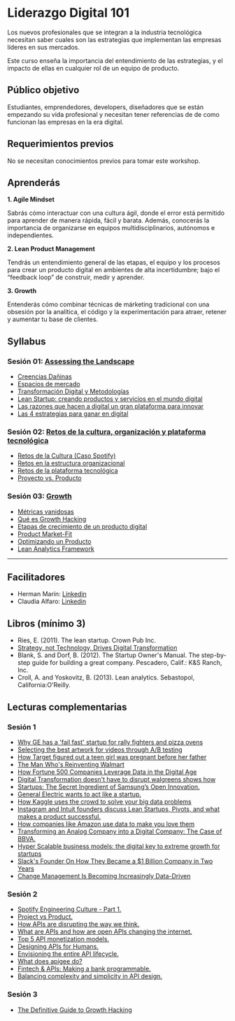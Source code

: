 # Liderazgo Digital 101

Los nuevos profesionales que se integran a la industria tecnológica 
necesitan saber cuales son las estrategias que implementan las empresas 
líderes en sus mercados. 

Este curso enseña la importancia del entendimiento de las estrategias, 
y el impacto de ellas en cualquier rol de un equipo de producto.


## Público objetivo

Estudiantes, emprendedores, developers, diseñadores que se están empezando
su vida profesional y necesitan tener referencias de de como funcionan las 
empresas en la era digital.

## Requerimientos previos

No se necesitan conocimientos previos para tomar este workshop.

## Aprenderás

**1. Agile Mindset**

Sabrás cómo interactuar con una cultura ágil, donde el error está permitido para
aprender de manera rápida, fácil y barata. Además, conocerás la importancia
de organizarse en equipos multidisciplinarios, autónomos e independientes.

**2. Lean Product Management**

Tendrás un entendimiento general de las etapas, el equipo y los procesos
para crear un producto digital en ambientes de alta incertidumbre; bajo el
“feedback loop” de construir, medir y aprender.

**3. Growth**

Entenderás cómo combinar técnicas de márketing tradicional con una obsesión
por la analítica, el código y la experimentación para atraer, retener y
aumentar tu base de clientes.

## Syllabus

### Sesión 01: [Assessing the Landscape](https://github.com/Laboratoria/curso-liderazgo-digital-101/tree/platzi/01-assesing-the-landscape)

- [Creencias Dañinas](https://github.com/Laboratoria/curso-liderazgo-digital-101/tree/platzi/01-assesing-the-landscape/01-creencias-daninas)
- [Espacios de mercado](https://github.com/Laboratoria/curso-liderazgo-digital-101/tree/platzi/01-assesing-the-landscape/02-espacio-de-mercado)
- [Transformación Digital y Metodologías](https://github.com/Laboratoria/curso-liderazgo-digital-101/tree/platzi/01-assesing-the-landscape/03-transformacion-digital)
- [Lean Startup: creando productos y servicios en el mundo digital](https://github.com/Laboratoria/curso-liderazgo-digital-101/tree/platzi/01-assesing-the-landscape/04-lean-desarrollando-productos-y-servicios)
- [Las razones que hacen a digital un gran plataforma para innovar](https://github.com/Laboratoria/curso-liderazgo-digital-101/tree/platzi/01-assesing-the-landscape/05-las-razones-que-hacen-a-digital-un-gran-plataforma-para-innovar)
- [Las 4 estrategias para ganar en digital](https://github.com/Laboratoria/curso-liderazgo-digital-101/tree/platzi/01-assesing-the-landscape/06-las-4-estrategias-para-ganar-en-digital)

### Sesión 02: [Retos de la cultura, organización y plataforma tecnológica](https://github.com/Laboratoria/curso-liderazgo-digital-101/tree/platzi/02-retos-de-la-cultura-organizacion-y-plataforma-tecnologica)

- [Retos de la Cultura (Caso Spotify)](https://github.com/Laboratoria/curso-liderazgo-digital-101/tree/platzi/02-retos-de-la-cultura-organizacion-y-plataforma-tecnologica/01-que-hacen-las-empresas-para-desarrollar-una-cultura-y-organizacion-adecuada)
- [Retos en la estructura organizacional](https://github.com/Laboratoria/curso-liderazgo-digital-101/tree/platzi/02-retos-de-la-cultura-organizacion-y-plataforma-tecnologica/02-retos-en-la-estructura-organizacion) 
- [Retos de la plataforma tecnológica](https://github.com/Laboratoria/curso-liderazgo-digital-101/tree/platzi/02-retos-de-la-cultura-organizacion-y-plataforma-tecnologica/03-retos-de-la-plataforma-tecnologica)
- [Proyecto vs. Producto](https://github.com/Laboratoria/curso-liderazgo-digital-101/tree/platzi/02-retos-de-la-cultura-organizacion-y-plataforma-tecnologica/04-proyecto-producto)



### Sesión 03: [Growth](https://github.com/Laboratoria/curso-liderazgo-digital-101/tree/platzi/03-growth)

- [Métricas vanidosas](https://github.com/Laboratoria/curso-liderazgo-digital-101/tree/platzi/03-growth/01-metricas-vanidosas)
- [Qué es Growth Hacking](https://github.com/Laboratoria/curso-liderazgo-digital-101/tree/platzi/03-growth/02-que-es-growth-hacking)
- [Etapas de crecimiento de un producto digital](https://github.com/Laboratoria/curso-liderazgo-digital-101/tree/platzi/03-growth/03-etapas-de-crecimiento-de-un-producto-digital)
- [Product Market-Fit](https://github.com/Laboratoria/curso-liderazgo-digital-101/tree/platzi/03-growth/04-product-market-fit)
- [Optimizando un Producto](https://github.com/Laboratoria/curso-liderazgo-digital-101/tree/platzi/03-growth/05-optimizando-un-producto)
- [Lean Analytics Framework](https://github.com/Laboratoria/curso-liderazgo-digital-101/tree/platzi/03-growth/06-lean-analytics-framework)

***

## Facilitadores

- Herman Marín: [Linkedin](https://www.linkedin.com/in/herman-marin/)
- Claudia Alfaro: [Linkedin](https://www.linkedin.com/in/claudiaalfaro/)

## Libros (mínimo 3)

- Ries, E. (2011). The lean startup. Crown Pub Inc.
- [Strategy, not Technology, Drives Digital Transformation](http://sloanreview.mit.edu/projects/strategy-drives-digital-transformation/)
- Blank, S. and Dorf, B. (2012). The Startup Owner's Manual.
  The step-by-step guide for building a great company.
  Pescadero, Calif.: K&S Ranch, Inc.
- Croll, A. and Yoskovitz, B. (2013). Lean analytics. Sebastopol,
  California:O'Reilly.

## Lecturas complementarias

### Sesión 1

- [Why GE has a 'fail fast' startup for rally fighters and pizza ovens](http://www.wired.co.uk/article/ge-startup-fail-fast-crowdsourcing)
- [Selecting the best artwork for videos through A/B testing](http://techblog.netflix.com/2016/05/selecting-best-artwork-for-videos.html)
- [How Target figured out a teen girl was pregnant before her father](https://www.forbes.com/sites/kashmirhill/2012/02/16/how-target-figured-out-a-teen-girl-was-pregnant-before-her-father-did/#77ab60556668)
- [The Man Who's Reinventing Walmart](http://fortune.com/2015/06/04/walmart-ceo-doug-mcmillon/)
- [How Fortune 500 Companies Leverage Data in the Digital Age](https://drive.google.com/file/d/0BwVQmf2PwJM3YzJYeXYwcGRwVlk/view)
- [Digital Transformation doesn't have to disrupt walgreens shows how](https://www.forbes.com/sites/benkepes/2014/10/09/digital-transformation-doesnt-have-to-disrupt-walgreens-shows-how/#3d8b41966d38)
- [Startups: The Secret Ingredient of Samsung’s Open Innovation.](https://news.samsung.com/global/startups-the-secret-ingredient-of-samsungs-open-innovation)
- [General Electric wants to act like a startup.](https://www.bloomberg.com/news/articles/2014-08-07/ge-taps-lean-startup-ideas-for-faster-cheaper-product-rollout)
- [How Kaggle uses the crowd to solve your big data problems](https://www.inc.com/magazine201403/darren-dahl/big-data-crowdsourcing-kaggle.html)
- [Instagram and Intuit founders discuss Lean Startups, Pivots, and what makes a product successful.](https://techcrunch.com/2011/09/13/instagram-and-intuit-founders-discuss-lean-startups-pivots-and-what-makes-a-product-successful/)
- [How companies like Amazon use data to make you love them](https://www.fastcodesign.com/1669551/how-companies-like-amazon-use-big-data-to-make-you-love-them)
- [Transforming an Analog Company into a Digital Company: The Case of BBVA.](https://www.technologyreview.com/s/535711/transforming-an-analog-company-into-a-digital-company-the-case-of-bbva/)
- [Hyper Scalable business models: the digital key to extreme growth for startups](https://www.linkedin.com/pulse/hyper-scalable-business-models-digital-key-extreme-growth-omar-mohout)
- [Slack's Founder On How They Became a $1 Billion Company in Two Years](https://www.fastcompany.com/3041905/slacks-founder-on-how-they-became-a-1-billion-company-in-two-years)
- [Change Management Is Becoming Increasingly Data-Driven](https://hbr.org/2017/10/change-management-is-becoming-increasingly-data-driven-companies-arent-ready)

### Sesión 2

- [Spotify Engineering Culture - Part 1.](https://labs.spotify.com/2014/03/27/spotify-engineering-culture-part-1/)
- [Project vs Product.](https://www.thoughtworks.com/insights/blog/project-vs-product)
- [How APIs are disrupting the way we think.](https://nordicapis.com/how-apis-are-disrupting-the-way-we-think/)
- [What are APIs and how are open APIs changing the internet.](http://www.makeuseof.com/tag/api-good-technology-explained/)
- [Top 5 API monetization models.](https://nordicapis.com/top-5-api-monetization-models/)
- [Designing APIs for Humans.](https://nordicapis.com/designing-apis-humans/)
- [Envisioning the entire API lifecycle.](https://nordicapis.com/envisioning-the-entire-api-lifecycle/)
- [What does apigee do?](https://www.quora.com/What-does-Apigee-do)
- [Fintech & APIs: Making a bank programmable.](https://nordicapis.com/fintech-and-apis-making-a-bank-programmable/)
- [Balancing complexity and simplicity in API design.](https://nordicapis.com/balancing-complexity-and-simplicity-in-api-design/)

### Sesión 3

- [The Definitive Guide to Growth Hacking](https://www.quicksprout.com/the-definitive-guide-to-growth-hacking-chapter-1/)

